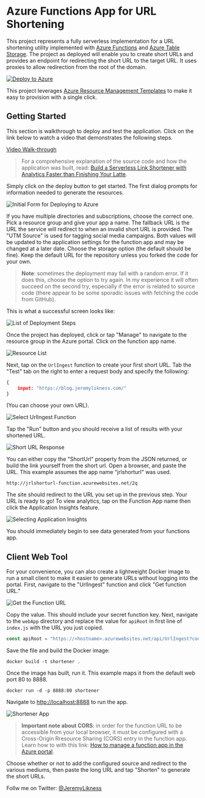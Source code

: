 # Azure Functions App for URL Shortening

This project represents a fully serverless implementation for a URL shortening utility implemented with [Azure Functions](https://jlik.me/6a) and [Azure Table Storage](https://jlik.me/6b). The project as deployed will enable you to create short URLs and provides an endpoint for redirecting the short URL to the target URL. It uses proxies to allow redirection from the root of the domain.

[![Deploy to Azure](http://azuredeploy.net/deploybutton.png)](https://jlik.me/50)

This project leverages [Azure Resource Management Templates](https://jlik.me/6c) to make it easy to provision with a single click.

## Getting Started

This section is walkthrough to deploy and test the application. Click on the link below to watch a video that demonstrates the following steps.

[Video Walk-through](https://www.youtube.com/watch?v=KmH1qqb4eF8)

> For a comprehensive explanation of the source code and how the application was built, read: [Build a Serverless Link Shortener with Analytics Faster than Finishing Your Latte](https://jlik.me/62).

Simply click on the deploy button to get started. The first dialog prompts for information needed to generate the resources.

![Initial Form for Deploying to Azure](./images/deploy-short-selection.png)

If you have multiple directories and subscriptions, choose the correct one. Pick a resource group and give your app a name. The fallback URL is the URL the service will redirect to when an invalid short URL is provided. The "UTM Source" is used for tagging social media campaigns. Both values will be updated to the application settings for the function app and may be changed at a later date. Choose the storage option (the default should be fine). Keep the default URL for the repository unless you forked the code for your own.

>**Note**: sometimes the deployment may fail with a random error. If it does this, choose the option to try again. In my experience it will often succeed on the second try, especially if the error is related to source code (there appear to be some sporadic issues with fetching the code from GitHub).

This is what a successful screen looks like:

![List of Deployment Steps](./images/deploy-short-manage.png)

Once the project has deployed, click or tap "Manage" to navigate to the resource group in the Azure portal. Click on the function app name.

![Resource List](./images/deploy-short-function.png)

Next, tap on the `UrlIngest` function to create your first short URL. Tab the "Test" tab on the right to enter a request body and specify the following: 

```json
{
    input: "https://blog.jeremylikness.com/"
}
```

(You can choose your own URL).

![Select UrlIngest Function](./images/deploy-short-urlingest.png)

Tap the "Run" button and you should receive a list of results with your shortened URL.

![Short URL Response](./images/deploy-short-getshorturl.png)

You can either copy the "ShortUrl" property from the JSON returned, or build the link yourself from the short url. Open a browser, and paste the URL. This example assumes the app name "jrlshorturl" was used.

`http://jrlshorturl-function.azurewebsites.net/2q`

The site should redirect to the URL you set up in the previous step. Your URL is ready to go! To view analytics, tap on the Function App name then click the Application Insights feature.

![Selecting Application Insights](./images/deploy-short-app-insights.png)

You should immediately begin to see data generated from your functions app.

## Client Web Tool

For your convenience, you can also create a lightweight Docker image to run a small client to make it easier to generate URLs without logging into the portal. First, navigate to the "UrlIngest" function and click "Get function URL."

![Get the Function URL](./images/deploy-short-ingesturl.png)

Copy the value. This should include your secret function key. Next, navigate to the `webApp` directory and replace the value for `apiRoot` in first line of `index.js` with the URL you just copied.

```JavaScript
const apiRoot = "https://<hostname>.azurewebsites.net/api/UrlIngest?code=<funcAppKey>";
```

Save the file and build the Docker image:

`docker build -t shortener .`

Once the image has built, run it. This example maps it from the default web port 80 to 8888.

`docker run -d -p 8888:80 shortener`

Navigate to [http://localhost:8888](http://localhost:8888) to run the app.

![Shortener App](./images/shortener.png)

>**Important note about CORS**: in order for the function URL to be accessible from your local browser, it must be configured with a Cross-Origin Rresource Sharing (CORS) entry in the function app. Learn how to with this link: [How to manage a function app in the Azure portal](https://jlik.me/6d).

Choose whether or not to add the configured source and redirect to the various mediums, then paste the long URL and tap "Shorten" to generate the short URLs.

Follw me on Twitter: [@JeremyLikness](https://twitter.com/JeremyLikness)
